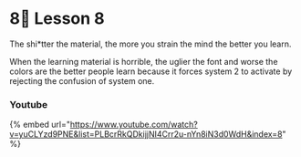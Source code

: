 # 8⃣ Lesson 8

The shi\*tter the material, the more you strain the mind the better you learn.

When the learning material is horrible, the uglier the font and worse the colors are the better people learn because it forces system 2 to activate by rejecting the confusion of system one.



### Youtube

{% embed url="https://www.youtube.com/watch?v=yuCLYzd9PNE&list=PLBcrRkQDkijjNI4Crr2u-nYn8iN3d0WdH&index=8" %}
